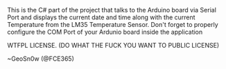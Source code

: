 This is the C# part of the project that talks to the Arduino board via Serial Port and displays the current date and time along with the current Temperature from the LM35 Temperature Sensor.
Don't forget to properly configure the COM Port of your Ardunio board inside the application

WTFPL LICENSE.
(DO WHAT THE FUCK YOU WANT TO PUBLIC LICENSE)

~GeoSn0w (@FCE365)
